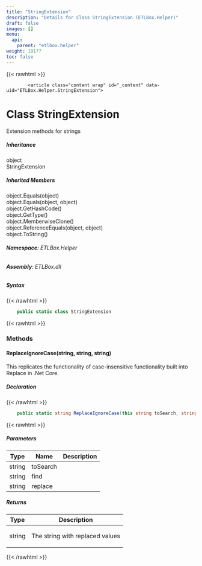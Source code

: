 ```yaml
---
title: "StringExtension"
description: "Details for Class StringExtension (ETLBox.Helper)"
draft: false
images: []
menu:
  api:
    parent: "etlbox.helper"
weight: 10177
toc: false
---
```


{{< rawhtml >}}

            <article class="content wrap" id="_content" data-uid="ETLBox.Helper.StringExtension">
  <h1 id="ETLBox_Helper_StringExtension" data-uid="ETLBox.Helper.StringExtension" class="text-break">Class StringExtension
</h1>
  <div class="markdown level0 summary"><p>Extension methods for strings</p>
</div>
  <div class="markdown level0 conceptual"></div>
  <div class="inheritance">
    <h5>Inheritance</h5>
    <div class="level0"><span class="xref">object</span></div>
    <div class="level1"><span class="xref">StringExtension</span></div>
  </div>
  <div class="inheritedMembers">
    <h5>Inherited Members</h5>
    <div>
      <span class="xref">object.Equals(object)</span>
    </div>
    <div>
      <span class="xref">object.Equals(object, object)</span>
    </div>
    <div>
      <span class="xref">object.GetHashCode()</span>
    </div>
    <div>
      <span class="xref">object.GetType()</span>
    </div>
    <div>
      <span class="xref">object.MemberwiseClone()</span>
    </div>
    <div>
      <span class="xref">object.ReferenceEquals(object, object)</span>
    </div>
    <div>
      <span class="xref">object.ToString()</span>
    </div>
  </div>
<h6><strong>Namespace</strong>: ETLBox.Helper</h6>
  <h6><strong>Assembly</strong>: ETLBox.dll</h6>
  <h5 id="ETLBox_Helper_StringExtension_syntax">Syntax</h5>
{{< /rawhtml >}}

```C#
    public static class StringExtension
```

{{< rawhtml >}}
  <h3 id="methods">Methods
</h3>
  <a id="ETLBox_Helper_StringExtension_ReplaceIgnoreCase_" data-uid="ETLBox.Helper.StringExtension.ReplaceIgnoreCase*"></a>
  <h4 id="ETLBox_Helper_StringExtension_ReplaceIgnoreCase_System_String_System_String_System_String_" data-uid="ETLBox.Helper.StringExtension.ReplaceIgnoreCase(System.String,System.String,System.String)">ReplaceIgnoreCase(string, string, string)</h4>
  <div class="markdown level1 summary"><p>This replicates the functionality of case-insensitive functionality built into Replace in .Net Core.</p>
</div>
  <div class="markdown level1 conceptual"></div>
  <h5 class="declaration">Declaration</h5>
{{< /rawhtml >}}

```C#
    public static string ReplaceIgnoreCase(this string toSearch, string find, string replace)
```

{{< rawhtml >}}
  <h5 class="parameters">Parameters</h5>
  <table class="table table-bordered table-striped table-condensed">
    <thead>
      <tr>
        <th>Type</th>
        <th>Name</th>
        <th>Description</th>
      </tr>
    </thead>
    <tbody>
      <tr>
        <td><span class="xref">string</span></td>
        <td><span class="parametername">toSearch</span></td>
        <td></td>
      </tr>
      <tr>
        <td><span class="xref">string</span></td>
        <td><span class="parametername">find</span></td>
        <td></td>
      </tr>
      <tr>
        <td><span class="xref">string</span></td>
        <td><span class="parametername">replace</span></td>
        <td></td>
      </tr>
    </tbody>
  </table>
  <h5 class="returns">Returns</h5>
  <table class="table table-bordered table-striped table-condensed">
    <thead>
      <tr>
        <th>Type</th>
        <th>Description</th>
      </tr>
    </thead>
    <tbody>
      <tr>
        <td><span class="xref">string</span></td>
        <td><p>The string with replaced values</p>
</td>
      </tr>
    </tbody>
  </table>

{{< /rawhtml >}}
